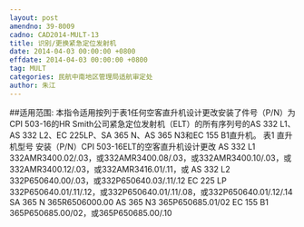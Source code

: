 ```yaml
---
layout: post
amendno: 39-8009
cadno: CAD2014-MULT-13
title: 识别/更换紧急定位发射机
date: 2014-04-03 00:00:00 +0800
effdate: 2014-04-03 00:00:00 +0800
tag: MULT
categories: 民航中南地区管理局适航审定处
author: 朱江
---
```


##适用范围:
本指令适用按列于表1任何空客直升机设计更改安装了件号（P/N）为CPI 503-16的HR Smith公司紧急定位发射机（ELT）的所有序列号的AS 332 L1、AS 332 L2、EC 225LP、SA 365 N、AS 365 N3和EC 155 B1直升机。
表1
直升机型号  安装（P/N）CPI 503-16ELT的空客直升机设计更改
AS 332 L1  332AMR3400.02/.03，或332AMR3400.08/.03，或332AMR3400.10/.03，或332AMR3400.12/.03，或332AMR3416.01/.11，或
AS 332 L2  332P650640.00/.03，或332P650640.03/.11/.12
EC 225 LP  332P650640.01/.11/.12，或332P650640.01/.11/.08，或332P650640.01/.12/.14
SA 365 N  365R6506000.00
AS 365 N3  365P650685.01/02
EC 155 B1  365P650685.00/02，或365P650685.00/.10

